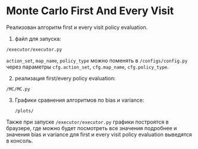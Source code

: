 # Monte Carlo First And Every Visit

Реализован алгоритм first и every visit policy evaluation.


1) файл для запуска:

`/executor/executor.py`

`action_set`, `map_name`, `policy_type` можно поменять в `/configs/config.py` 
через параметры `cfg.action_set`, `cfg.map_name`, `cfg.policy_type`.

2) реализация first/every policy evaluation:

`/MC/MC.py`

3) Графики сравнения алгоритмов по bias и variance:
   
   `/plots/`

Также при запуске `/executor/executor.py` графики построятся в браузере, где можно будет посмотреть все значения подробнее и 
значения bias и variance для first и every visit policy evaluation выведятся в консоль.
